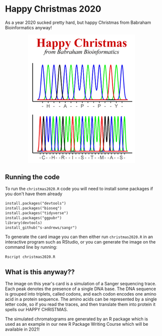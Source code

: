 Happy Christmas 2020
====================

As a year 2020 sucked pretty hard, but happy Christmas from Babraham Bioinformatics anyway!

<p align="center">
<img src="https://raw.githubusercontent.com/s-andrews/christmas2020/main/christmas2020.png" height="70%" width="70%">
</p>

Running the code
----------------
To run the ```christmas2020.R``` code you will need to install some packages if you don't have them already

```
install.packages("devtools")
install.packages("bioseq")
install.packages("tidyverse")
install.packages("ggpubr")
library(devtools)
install_github("s-andrews/sangr")
```
To generate the card image you can then either run ```christmas2020.R``` in an interactive program such as RStudio, or you can generate the image on the command line by running:

```Rscript christmas2020.R```

What is this anyway??
---------------------
The image on this year's card is a simulation of a Sanger sequencing trace.  Each peak denotes the presence of a single DNA base.  The DNA sequence is grouped into triplets, called codons, and each codon encodes one amino acid in a protein sequence.  The amino acids can be represented by a single letter code, so if you read the traces, and then translate them into protein it spells our HAPPY CHRISTMAS.

The simulated chromatograms are generated by an R package which is used as an example in our new R Package Writing Course which will be available in 2021!


